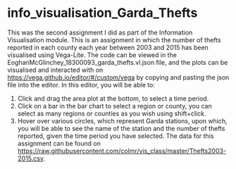 # info_visualisation_Garda_Thefts
This was the second assignment I did as part of the Information Visualisation module. This is an assignment in which the number of thefts reported in each county each year between 2003 and 2015 has been visualised using Vega-Lite. The code can be viewed in the EoghanMcGlinchey_18300093_garda_thefts.vl.json file, and the plots can be visualised and interacted with on https://vega.github.io/editor/#/custom/vega by copying and pasting the json file into the editor. In this editor, you will be able to:
1. Click and drag the area plot at the bottom, to select a time period.
2. Click on a bar in the bar chart to select a region or county, you can select as many regions or counties as you wish using shift+click.
3. Hover over various circles, which represent Garda stations, upon which, you will be able to see the name of the station and the number of thefts reported, given the time period you have selected.
The data for this assignment can be found on https://raw.githubusercontent.com/colmr/vis_class/master/Thefts2003-2015.csv.
